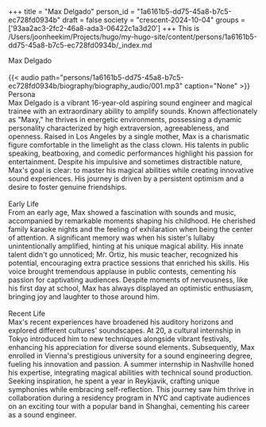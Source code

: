+++
title = "Max Delgado"
person_id = "1a6161b5-dd75-45a8-b7c5-ec728fd0934b"
draft = false
society = "crescent-2024-10-04"
groups = ['93aa2ac3-2fc2-46a8-ada3-06422c1a3d20']
+++
This is /Users/joonheekim/Projects/hugo/my-hugo-site/content/persons/1a6161b5-dd75-45a8-b7c5-ec728fd0934b/_index.md

<div class="h1_1_right">Max Delgado</div><br>
{{< audio
    path="persons/1a6161b5-dd75-45a8-b7c5-ec728fd0934b/biography/biography_audio/001.mp3" 
    caption="None"
>}}
<br>
<div class="h2">Persona</div><div class="plain">Max Delgado is a vibrant 16-year-old aspiring sound engineer and magical trainee with an extraordinary ability to amplify sounds. Known affectionately as "Maxy," he thrives in energetic environments, possessing a dynamic personality characterized by high extraversion, agreeableness, and openness. Raised in Los Angeles by a single mother, Max is a charismatic figure comfortable in the limelight as the class clown. His talents in public speaking, beatboxing, and comedic performances highlight his passion for entertainment. Despite his impulsive and sometimes distractible nature, Max's goal is clear: to master his magical abilities while creating innovative sound experiences. His journey is driven by a persistent optimism and a desire to foster genuine friendships.</div><br>
<div class="h2">Early Life</div><div class="plain">From an early age, Max showed a fascination with sounds and music, accompanied by remarkable moments shaping his childhood. He cherished family karaoke nights and the feeling of exhilaration when being the center of attention. A significant memory was when his sister's lullaby unintentionally amplified, hinting at his unique magical ability. His innate talent didn't go unnoticed; Mr. Ortiz, his music teacher, recognized his potential, encouraging extra practice sessions that enriched his skills. His voice brought tremendous applause in public contests, cementing his passion for captivating audiences. Despite moments of nervousness, like his first day at school, Max has always displayed an optimistic enthusiasm, bringing joy and laughter to those around him.</div><br>
<div class="h2">Recent Life</div><div class="plain">Max's recent experiences have broadened his auditory horizons and explored different cultures' soundscapes. At 20, a cultural internship in Tokyo introduced him to new techniques alongside vibrant festivals, enhancing his appreciation for diverse sound elements. Subsequently, Max enrolled in Vienna's prestigious university for a sound engineering degree, fueling his innovation and passion. A summer internship in Nashville honed his expertise, integrating magical abilities with technical sound production. Seeking inspiration, he spent a year in Reykjavik, crafting unique symphonies while embracing self-reflection. This journey saw him thrive in collaboration during a residency program in NYC and captivate audiences on an exciting tour with a popular band in Shanghai, cementing his career as a sound engineer.</div><br>
